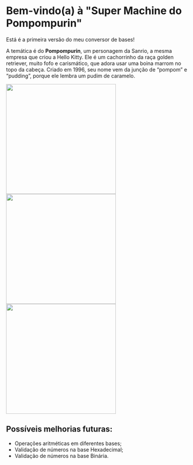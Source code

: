 # Bem-vindo(a) à "Super Machine do Pompompurin"

Está é a primeira versão do meu conversor de bases!

A temática é do **Pompompurin**, um personagem da Sanrio, a mesma empresa que criou a Hello Kitty. Ele é um cachorrinho da raça golden retriever, muito fofo e carismático, que adora usar uma boina marrom no topo da cabeça. Criado em 1996, seu nome vem da junção de “pompom” e “pudding”, porque ele lembra um pudim de caramelo.

<img src="https://img-07.stickers.cloud/packs/661fe2d7-a6d1-464e-a06e-ed53cf67c580/webp/8e7f4293-7d6a-42c5-ac9c-08236a9b6815.webp" width="300px"> <img src="https://img-07.stickers.cloud/packs/661fe2d7-a6d1-464e-a06e-ed53cf67c580/webp/8e7f4293-7d6a-42c5-ac9c-08236a9b6815.webp" width="300px"> <img src="https://img-07.stickers.cloud/packs/661fe2d7-a6d1-464e-a06e-ed53cf67c580/webp/8e7f4293-7d6a-42c5-ac9c-08236a9b6815.webp" width="300px">
## Possíveis melhorias futuras:
 - Operações aritméticas em diferentes bases;
 - Validação de números na base Hexadecimal;
 - Validação de números na base Binária.
